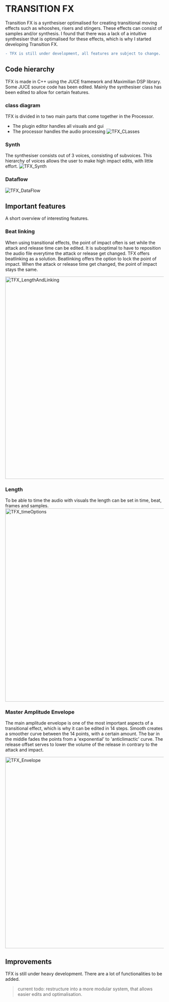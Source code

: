 # TRANSITION FX

Transition FX is a synthesiser optimalised for creating transitional moving effects such as whooshes, risers and stingers. 
These effects can consist of samples and/or synthesis. I found that there was a lack of a intuitive synthesiser that is optimalised for these effects, which is why I started developing Transition FX.

```diff
- TFX is still under development, all features are subject to change.
```
## Code hierarchy 
TFX is made in C++ using the JUCE framework and Maximilian DSP library. 
Some JUCE source code has been edited. Mainly the synthesiser class has been edited to allow for certain features.

### class diagram
TFX is divided in to two main parts that come together in the Processor. 
- The plugin editor handles all visuals and gui
- The processor handles the audio processing
![TFX_CLasses](https://user-images.githubusercontent.com/31696336/75609684-0bdca980-5b0b-11ea-8e0f-c8de5617e69a.png)

### Synth
The synthesiser consists out of 3 voices, consisting of subvoices. This hierarchy of voices allows the user to make high impact edits, with little effort. ![TFX_Synth](https://user-images.githubusercontent.com/31696336/75609793-b81e9000-5b0b-11ea-9a8d-ebb65640d3b7.png)

### Dataflow
![TFX_DataFlow](https://user-images.githubusercontent.com/31696336/75609831-05026680-5b0c-11ea-82bc-171d6a78d97c.png)

## Important features
A short overview of interesting features.
### Beat linking
When using transitional effects, the point of impact often is set while the attack and release time can be edited. It is suboptimal to have to reposition the audio file everytime the attack or release get changed. TFX offers beatlinking as a solution. Beatlinking offers the option to lock the point of impact. When the attack or release time get changed, the point of impact stays the same.

<img width="641" alt="TFX_LengthAndLinking" src="https://user-images.githubusercontent.com/31696336/75610139-d0dc7500-5b0e-11ea-81bc-f52f6d0ef0d9.png">

### Length
To be able to time the audio with visuals the length can be set in time, beat, frames and samples.
<img width="612" alt="TFX_timeOptions" src="https://user-images.githubusercontent.com/31696336/75610211-709a0300-5b0f-11ea-9959-bfb02e58bfe2.png">

### Master Amplitude Envelope
The main amplitude envelope is one of the most important aspects of a transitional effect, which is why it can be edited in 14 steps. Smooth creates a smoother curve between the 14 points, with a certain amount. The bar in the middle fades the points from a 'exponential' to 'anticlimactic' curve. The release offset serves to lower the volume of the release in contrary to the attack and impact.

<img width="606" alt="TFX_Envelope" src="https://user-images.githubusercontent.com/31696336/75610274-13eb1800-5b10-11ea-9ab6-aa91d448a0c4.png">

## Improvements
TFX is still under heavy development. There are a lot of functionalities to be added.

> current todo: restructure into a more modular system, that allows easier edits and optimalisation.
